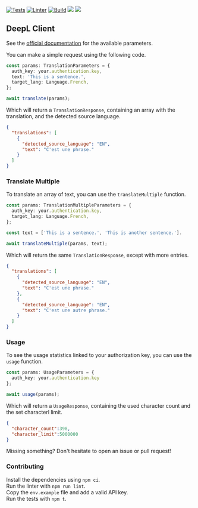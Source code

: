 [![Tests](https://github.com/gillescoolen/deepl-client/actions/workflows/test.yml/badge.svg)](https://github.com/gillescoolen/deepl-client/actions/workflows/test.yml) [![Linter](https://github.com/gillescoolen/deepl-client/actions/workflows/lint.yml/badge.svg)](https://github.com/gillescoolen/deepl-client/actions/workflows/lint.yml) [![Build](https://github.com/gillescoolen/deepl-client/actions/workflows/build.yml/badge.svg)](https://github.com/gillescoolen/deepl-client/actions/workflows/build.yml) <a href="https://codeclimate.com/github/gillescoolen/deepl-client/maintainability"><img src="https://api.codeclimate.com/v1/badges/1ec22f4c574f9660bae0/maintainability" /></a>
<a href="https://codeclimate.com/github/gillescoolen/deepl-client/test_coverage"><img src="https://api.codeclimate.com/v1/badges/1ec22f4c574f9660bae0/test_coverage" /></a>
## DeepL Client
See the [official documentation](https://www.deepl.com/docs-api/translating-text/request/) for the available parameters.

You can make a simple request using the following code.

```typescript
const params: TranslationParameters = {
  auth_key: your.authentication.key,
  text: 'This is a sentence.',
  target_lang: Language.French,
};

await translate(params);
```

Which will return a `TranslationResponse`, containing an array with the translation, and the detected source language.

```json
{
  "translations": [
    {
      "detected_source_language": "EN",
      "text": "C'est une phrase."
    }
  ]
}
```

### Translate Multiple
To translate an array of text, you can use the `translateMultiple` function.

```typescript
const params: TranslationMultipleParameters = {
  auth_key: your.authentication.key,
  target_lang: Language.French,
};

const text = ['This is a sentence.', 'This is another sentence.'].

await translateMultiple(params, text);
```

Which will return the same `TranslationResponse`, except with more entries.

```json
{
  "translations": [
    {
      "detected_source_language": "EN",
      "text": "C'est une phrase."
    },
    {
      "detected_source_language": "EN",
      "text": "C'est une autre phrase."
    }
  ]
}
```

### Usage
To see the usage statistics linked to your authorization key, you can use the `usage` function.

```typescript
const params: UsageParameters = {
  auth_key: your.authentication.key
};

await usage(params);
```

Which will return a `UsageResponse`, containing the used character count and the set characterl limit.

```json
{
  "character_count":398,
  "character_limit":5000000
}
```

Missing something? Don't hesitate to open an issue or pull request!

### Contributing

Install the dependencies using `npm ci`.\
Run the linter with `npm run lint`.\
Copy the `env.example` file and add a valid API key.\
Run the tests with `npm t`.
